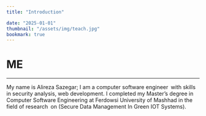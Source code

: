 ```yaml
---
title: "Introduction"

date: "2025-01-01"
thumbnail: "/assets/img/teach.jpg"
bookmark: true
---
```


# ME
---
My name is Alireza Sazegar; I am a computer software engineer with skills in security analysis, web development. I completed my Master’s degree in Computer Software Engineering at Ferdowsi University of Mashhad in the field of research on (Secure Data Management In Green IOT Systems).
